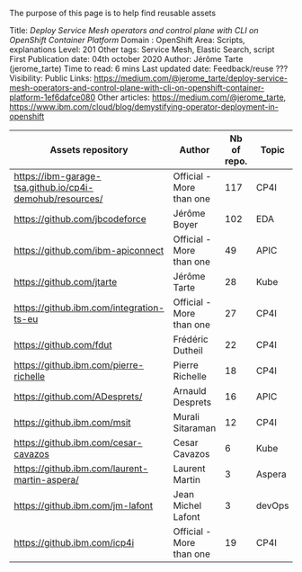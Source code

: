 The purpose of this page is to help find reusable assets


Title: *Deploy Service Mesh operators and control plane with CLI on OpenShift Container Platform*
Domain : OpenShift
Area: Scripts, explanations
Level: 201
Other tags: Service Mesh, Elastic Search, script
First Publication date: 04th october 2020
Author: Jérôme Tarte (jerome_tarte)
Time to read: 6 mins
Last updated date:
Feedback/reuse ???
Visibility: Public
Links: 
https://medium.com/@jerome_tarte/deploy-service-mesh-operators-and-control-plane-with-cli-on-openshift-container-platform-1ef6dafce080
Other articles: https://medium.com/@jerome_tarte, https://www.ibm.com/cloud/blog/demystifying-operator-deployment-in-openshift



| Assets repository                                        | Author                   | Nb of repo. | Topic  |
|----------------------------------------------------------|--------------------------|-------------|--------|
| https://ibm-garage-tsa.github.io/cp4i-demohub/resources/ | Official - More than one | 117         | CP4I   |
| https://github.com/jbcodeforce                           | Jérôme Boyer             | 102         | EDA    |
| https://github.com/ibm-apiconnect                        | Official - More than one | 49          | APIC   |
| https://github.com/jtarte                                | Jérôme Tarte             | 28          | Kube   |
| https://github.ibm.com/integration-ts-eu                 | Official - More than one | 27          | CP4I   |
| https://github.com/fdut                                  | Frédéric Dutheil         | 22          | CP4I   |
| https://github.ibm.com/pierre-richelle                   | Pierre Richelle          | 18          | CP4I   |
| https://github.com/ADesprets/                            | Arnauld Desprets         | 16          | APIC   |
| https://github.ibm.com/msit                              | Murali Sitaraman         | 12          | CP4I   |
| https://github.ibm.com/cesar-cavazos                     | Cesar Cavazos            | 6           | Kube   |
| https://github.ibm.com/laurent-martin-aspera/            | Laurent Martin           | 3           | Aspera |
| https://github.ibm.com/jm-lafont                         | Jean Michel Lafont       | 3           | devOps |
| https://github.ibm.com/icp4i                             | Official - More than one | 19          | CP4I   |